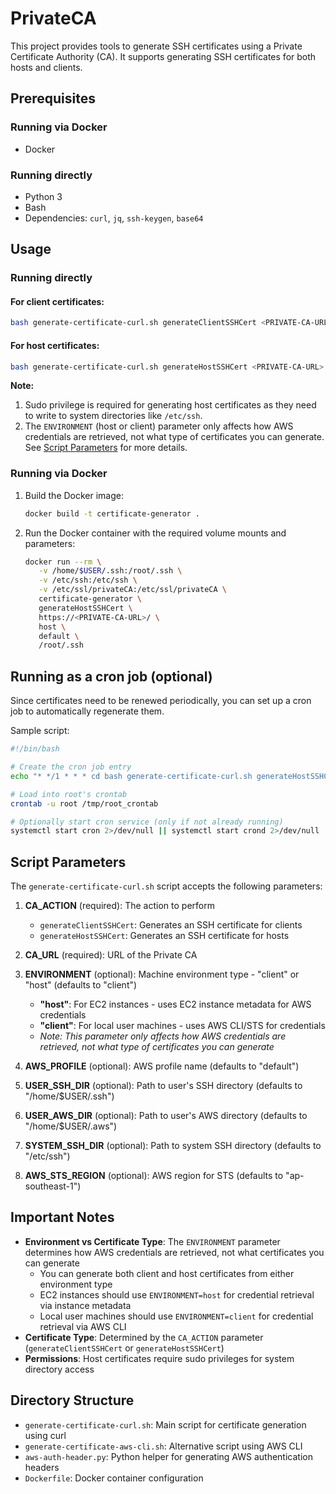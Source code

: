 # PrivateCA

This project provides tools to generate SSH certificates using a Private Certificate Authority (CA). It supports generating SSH certificates for both hosts and clients.

## Prerequisites

### Running via Docker

- Docker

### Running directly

- Python 3
- Bash
- Dependencies: `curl`, `jq`, `ssh-keygen`, `base64`

## Usage

### Running directly

#### For client certificates:

```bash
bash generate-certificate-curl.sh generateClientSSHCert <PRIVATE-CA-URL> client
```

#### For host certificates:

```bash
bash generate-certificate-curl.sh generateHostSSHCert <PRIVATE-CA-URL> host
```

**Note:**

1. Sudo privilege is required for generating host certificates as they need to write to system directories like `/etc/ssh`.
2. The `ENVIRONMENT` (host or client) parameter only affects how AWS credentials are retrieved, not what type of certificates you can generate. See [Script Parameters](#script-parameters) for more details.

### Running via Docker

1. Build the Docker image:

   ```bash
   docker build -t certificate-generator .
   ```

2. Run the Docker container with the required volume mounts and parameters:

   ```bash
   docker run --rm \
      -v /home/$USER/.ssh:/root/.ssh \
      -v /etc/ssh:/etc/ssh \
      -v /etc/ssl/privateCA:/etc/ssl/privateCA \
      certificate-generator \
      generateHostSSHCert \
      https://<PRIVATE-CA-URL>/ \
      host \
      default \
      /root/.ssh
   ```

## Running as a cron job (optional)

Since certificates need to be renewed periodically, you can set up a cron job to automatically regenerate them.

Sample script:

```bash
#!/bin/bash

# Create the cron job entry
echo "* */1 * * * cd bash generate-certificate-curl.sh generateHostSSHCert https://<PRIVATE-CA-URL>/ host >> /home/cron.log 2>&1" > /tmp/root_crontab

# Load into root's crontab
crontab -u root /tmp/root_crontab

# Optionally start cron service (only if not already running)
systemctl start cron 2>/dev/null || systemctl start crond 2>/dev/null
```

## Script Parameters

The `generate-certificate-curl.sh` script accepts the following parameters:

1. **CA_ACTION** (required): The action to perform

   - `generateClientSSHCert`: Generates an SSH certificate for clients
   - `generateHostSSHCert`: Generates an SSH certificate for hosts

2. **CA_URL** (required): URL of the Private CA

3. **ENVIRONMENT** (optional): Machine environment type - "client" or "host" (defaults to "client")

   - **"host"**: For EC2 instances - uses EC2 instance metadata for AWS credentials
   - **"client"**: For local user machines - uses AWS CLI/STS for credentials
   - _Note: This parameter only affects how AWS credentials are retrieved, not what type of certificates you can generate_

4. **AWS_PROFILE** (optional): AWS profile name (defaults to "default")

5. **USER_SSH_DIR** (optional): Path to user's SSH directory (defaults to "/home/$USER/.ssh")

6. **USER_AWS_DIR** (optional): Path to user's AWS directory (defaults to "/home/$USER/.aws")

7. **SYSTEM_SSH_DIR** (optional): Path to system SSH directory (defaults to "/etc/ssh")

8. **AWS_STS_REGION** (optional): AWS region for STS (defaults to "ap-southeast-1")

## Important Notes

- **Environment vs Certificate Type**: The `ENVIRONMENT` parameter determines how AWS credentials are retrieved, not what certificates you can generate
  - You can generate both client and host certificates from either environment type
  - EC2 instances should use `ENVIRONMENT=host` for credential retrieval via instance metadata
  - Local user machines should use `ENVIRONMENT=client` for credential retrieval via AWS CLI
- **Certificate Type**: Determined by the `CA_ACTION` parameter (`generateClientSSHCert` or `generateHostSSHCert`)
- **Permissions**: Host certificates require sudo privileges for system directory access

## Directory Structure

- `generate-certificate-curl.sh`: Main script for certificate generation using curl
- `generate-certificate-aws-cli.sh`: Alternative script using AWS CLI
- `aws-auth-header.py`: Python helper for generating AWS authentication headers
- `Dockerfile`: Docker container configuration
